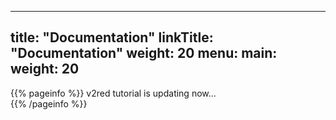 
---
title: "Documentation"
linkTitle: "Documentation"
weight: 20
menu:
  main:
    weight: 20
---

{{% pageinfo %}}
v2red tutorial is updating now...  
{{% /pageinfo %}}





